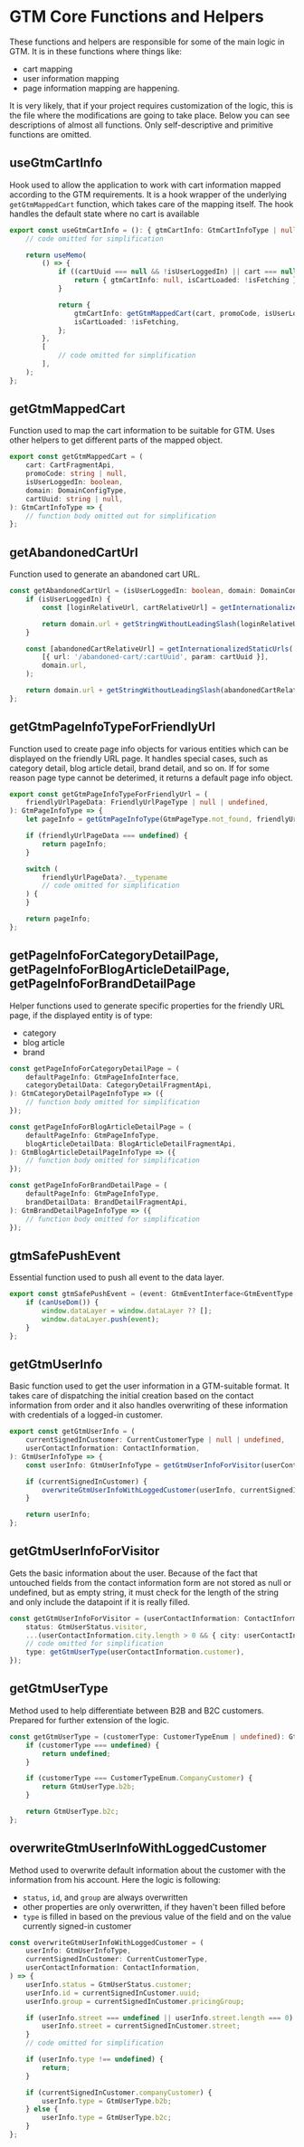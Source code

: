 # GTM Core Functions and Helpers

These functions and helpers are responsible for some of the main logic in GTM. It is in these functions where things like:

-   cart mapping
-   user information mapping
-   page information mapping
    are happening.

It is very likely, that if your project requires customization of the logic, this is the file where the modifications are going to take place. Below you can see descriptions of almost all functions. Only self-descriptive and primitive functions are omitted.

## useGtmCartInfo

Hook used to allow the application to work with cart information mapped according to the GTM requirements. It is a hook wrapper of the underlying `getGtmMappedCart` function, which takes care of the mapping itself. The hook handles the default state where no cart is available

```typescript
export const useGtmCartInfo = (): { gtmCartInfo: GtmCartInfoType | null; isCartLoaded: boolean } => {
    // code omitted for simplification

    return useMemo(
        () => {
            if ((cartUuid === null && !isUserLoggedIn) || cart === null) {
                return { gtmCartInfo: null, isCartLoaded: !isFetching };
            }

            return {
                gtmCartInfo: getGtmMappedCart(cart, promoCode, isUserLoggedIn, domain, cartUuid),
                isCartLoaded: !isFetching,
            };
        },
        [
            // code omitted for simplification
        ],
    );
};
```

## getGtmMappedCart

Function used to map the cart information to be suitable for GTM. Uses other helpers to get different parts of the mapped object.

```typescript
export const getGtmMappedCart = (
    cart: CartFragmentApi,
    promoCode: string | null,
    isUserLoggedIn: boolean,
    domain: DomainConfigType,
    cartUuid: string | null,
): GtmCartInfoType => {
    // function body omitted out for simplification
};
```

## getAbandonedCartUrl

Function used to generate an abandoned cart URL.

```typescript
const getAbandonedCartUrl = (isUserLoggedIn: boolean, domain: DomainConfigType, cartUuid: string | null) => {
    if (isUserLoggedIn) {
        const [loginRelativeUrl, cartRelativeUrl] = getInternationalizedStaticUrls(['/login', '/cart'], domain.url);

        return domain.url + getStringWithoutLeadingSlash(loginRelativeUrl) + '?r=' + cartRelativeUrl;
    }

    const [abandonedCartRelativeUrl] = getInternationalizedStaticUrls(
        [{ url: '/abandoned-cart/:cartUuid', param: cartUuid }],
        domain.url,
    );

    return domain.url + getStringWithoutLeadingSlash(abandonedCartRelativeUrl);
};
```

## getGtmPageInfoTypeForFriendlyUrl

Function used to create page info objects for various entities which can be displayed on the friendly URL page. It handles special cases, such as category detail, blog article detail, brand detail, and so on. If for some reason page type cannot be deterimed, it returns a default page info object.

```typescript
export const getGtmPageInfoTypeForFriendlyUrl = (
    friendlyUrlPageData: FriendlyUrlPageType | null | undefined,
): GtmPageInfoType => {
    let pageInfo = getGtmPageInfoType(GtmPageType.not_found, friendlyUrlPageData?.breadcrumb);

    if (friendlyUrlPageData === undefined) {
        return pageInfo;
    }

    switch (
        friendlyUrlPageData?.__typename
        // code omitted for simplification
    ) {
    }

    return pageInfo;
};
```

## getPageInfoForCategoryDetailPage, getPageInfoForBlogArticleDetailPage, getPageInfoForBrandDetailPage

Helper functions used to generate specific properties for the friendly URL page, if the displayed entity is of type:

-   category
-   blog article
-   brand

```typescript
const getPageInfoForCategoryDetailPage = (
    defaultPageInfo: GtmPageInfoInterface,
    categoryDetailData: CategoryDetailFragmentApi,
): GtmCategoryDetailPageInfoType => ({
    // function body omitted for simplification
});

const getPageInfoForBlogArticleDetailPage = (
    defaultPageInfo: GtmPageInfoType,
    blogArticleDetailData: BlogArticleDetailFragmentApi,
): GtmBlogArticleDetailPageInfoType => ({
    // function body omitted for simplification
});

const getPageInfoForBrandDetailPage = (
    defaultPageInfo: GtmPageInfoType,
    brandDetailData: BrandDetailFragmentApi,
): GtmBrandDetailPageInfoType => ({
    // function body omitted for simplification
});
```

## gtmSafePushEvent

Essential function used to push all event to the data layer.

```typescript
export const gtmSafePushEvent = (event: GtmEventInterface<GtmEventType, unknown>): void => {
    if (canUseDom()) {
        window.dataLayer = window.dataLayer ?? [];
        window.dataLayer.push(event);
    }
};
```

## getGtmUserInfo

Basic function used to get the user information in a GTM-suitable format. It takes care of dispatching the initial creation based on the contact information from order and it also handles overwriting of these information with credentials of a logged-in customer.

```typescript
export const getGtmUserInfo = (
    currentSignedInCustomer: CurrentCustomerType | null | undefined,
    userContactInformation: ContactInformation,
): GtmUserInfoType => {
    const userInfo: GtmUserInfoType = getGtmUserInfoForVisitor(userContactInformation);

    if (currentSignedInCustomer) {
        overwriteGtmUserInfoWithLoggedCustomer(userInfo, currentSignedInCustomer, userContactInformation);
    }

    return userInfo;
};
```

## getGtmUserInfoForVisitor

Gets the basic information about the user. Because of the fact that untouched fields from the contact information form are not stored as null or undefined, but as empty string, it must check for the length of the string and only include the datapoint if it is really filled.

```typescript
const getGtmUserInfoForVisitor = (userContactInformation: ContactInformation) => ({
    status: GtmUserStatus.visitor,
    ...(userContactInformation.city.length > 0 && { city: userContactInformation.city }),
    // code omitted for simplification
    type: getGtmUserType(userContactInformation.customer),
});
```

## getGtmUserType

Method used to help differentiate between B2B and B2C customers. Prepared for further extension of the logic.

```typescript
const getGtmUserType = (customerType: CustomerTypeEnum | undefined): GtmUserType | undefined => {
    if (customerType === undefined) {
        return undefined;
    }

    if (customerType === CustomerTypeEnum.CompanyCustomer) {
        return GtmUserType.b2b;
    }

    return GtmUserType.b2c;
};
```

## overwriteGtmUserInfoWithLoggedCustomer

Method used to overwrite default information about the customer with the information from his account. Here the logic is following:

-   `status`, `id`, and `group` are always overwritten
-   other properties are only overwritten, if they haven't been filled before
-   `type` is filled in based on the previous value of the field and on the value currently signed-in customer

```typescript
const overwriteGtmUserInfoWithLoggedCustomer = (
    userInfo: GtmUserInfoType,
    currentSignedInCustomer: CurrentCustomerType,
    userContactInformation: ContactInformation,
) => {
    userInfo.status = GtmUserStatus.customer;
    userInfo.id = currentSignedInCustomer.uuid;
    userInfo.group = currentSignedInCustomer.pricingGroup;

    if (userInfo.street === undefined || userInfo.street.length === 0) {
        userInfo.street = currentSignedInCustomer.street;
    }
    // code omitted for simplification

    if (userInfo.type !== undefined) {
        return;
    }

    if (currentSignedInCustomer.companyCustomer) {
        userInfo.type = GtmUserType.b2b;
    } else {
        userInfo.type = GtmUserType.b2c;
    }
};
```
